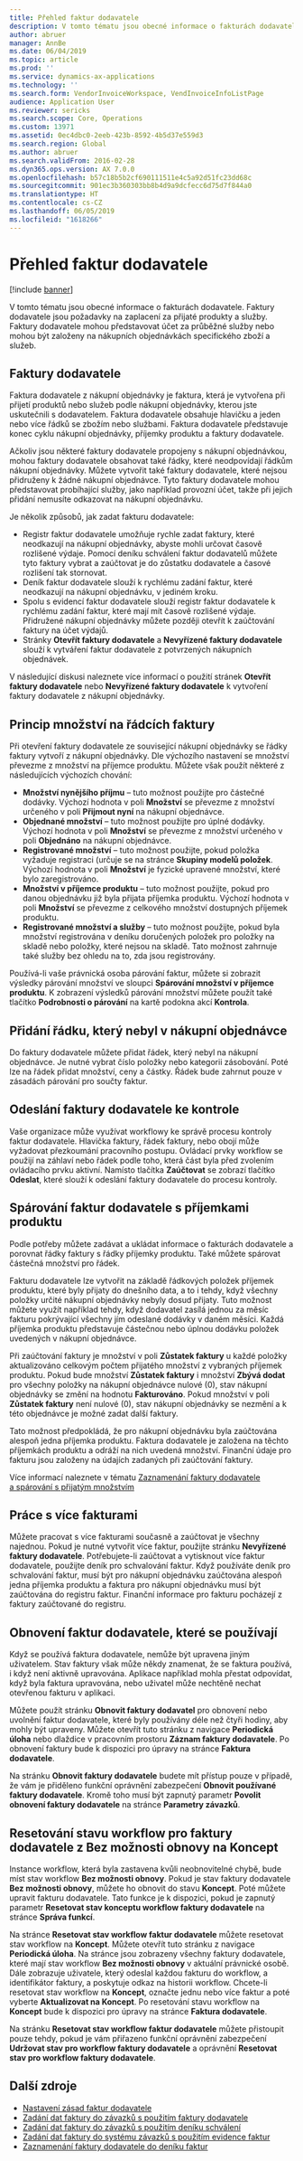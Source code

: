 ```yaml
---
title: Přehled faktur dodavatele
description: V tomto tématu jsou obecné informace o fakturách dodavatele. Faktury dodavatele jsou požadavky na zaplacení za přijaté produkty a služby. Faktury dodavatele mohou představovat účet za průběžné služby nebo mohou být založeny na nákupních objednávkách specifického zboží a služeb.
author: abruer
manager: AnnBe
ms.date: 06/04/2019
ms.topic: article
ms.prod: ''
ms.service: dynamics-ax-applications
ms.technology: ''
ms.search.form: VendorInvoiceWorkspace, VendInvoiceInfoListPage
audience: Application User
ms.reviewer: sericks
ms.search.scope: Core, Operations
ms.custom: 13971
ms.assetid: 0ec4dbc0-2eeb-423b-8592-4b5d37e559d3
ms.search.region: Global
ms.author: abruer
ms.search.validFrom: 2016-02-28
ms.dyn365.ops.version: AX 7.0.0
ms.openlocfilehash: b57c18b5b2cf690111511e4c5a92d51fc23dd68c
ms.sourcegitcommit: 901ec3b360303bb8b4d9a9dcfecc6d75d7f844a0
ms.translationtype: HT
ms.contentlocale: cs-CZ
ms.lasthandoff: 06/05/2019
ms.locfileid: "1618266"
---
```

# <a name="vendor-invoices-overview"></a>Přehled faktur dodavatele

[!include [banner](../includes/banner.md)]


V tomto tématu jsou obecné informace o fakturách dodavatele. Faktury dodavatele jsou požadavky na zaplacení za přijaté produkty a služby. Faktury dodavatele mohou představovat účet za průběžné služby nebo mohou být založeny na nákupních objednávkách specifického zboží a služeb.

## <a name="vendor-invoices"></a>Faktury dodavatele

Faktura dodavatele z nákupní objednávky je faktura, která je vytvořena při přijetí produktů nebo služeb podle nákupní objednávky, kterou jste uskutečnili s dodavatelem. Faktura dodavatele obsahuje hlavičku a jeden nebo více řádků se zbožím nebo službami. Faktura dodavatele představuje konec cyklu nákupní objednávky, příjemky produktu a faktury dodavatele.

Ačkoliv jsou některé faktury dodavatele propojeny s nákupní objednávkou, mohou faktury dodavatele obsahovat také řádky, které neodpovídají řádkům nákupní objednávky. Můžete vytvořit také faktury dodavatele, které nejsou přidruženy k žádné nákupní objednávce. Tyto faktury dodavatele mohou představovat probíhající služby, jako například provozní účet, takže při jejich přidání nemusíte odkazovat na nákupní objednávku.

Je několik způsobů, jak zadat fakturu dodavatele:

- Registr faktur dodavatele umožňuje rychle zadat faktury, které neodkazují na nákupní objednávky, abyste mohli určovat časově rozlišené výdaje. Pomocí deníku schválení faktur dodavatelů můžete tyto faktury vybrat a zaúčtovat je do zůstatku dodavatele a časové rozlišení tak stornovat.
- Deník faktur dodavatele slouží k rychlému zadání faktur, které neodkazují na nákupní objednávku, v jediném kroku.
- Spolu s evidencí faktur dodavatele slouží registr faktur dodavatele k rychlému zadání faktur, které mají mít časově rozlišené výdaje. Přidružené nákupní objednávky můžete později otevřít k zaúčtování faktury na účet výdajů.
- Stránky **Otevřít faktury dodavatele** a **Nevyřízené faktury dodavatele** slouží k vytváření faktur dodavatele z potvrzených nákupních objednávek.

V následující diskusi naleznete více informací o použití stránek **Otevřít faktury dodavatele** nebo **Nevyřízené faktury dodavatele** k vytvoření faktury dodavatele z nákupní objednávky.

## <a name="understanding-invoice-line-quantities"></a>Princip množství na řádcích faktury

Při otevření faktury dodavatele ze související nákupní objednávky se řádky faktury vytvoří z nákupní objednávky. Dle výchozího nastavení se množství převezme z množství na příjemce produktu. Můžete však použít některé z následujících výchozích chování:

- **Množství nynějšího příjmu** – tuto možnost použijte pro částečné dodávky. Výchozí hodnota v poli **Množství** se převezme z množství určeného v poli **Přijmout nyní** na nákupní objednávce.
- **Objednané množství** – tuto možnost použijte pro úplné dodávky. Výchozí hodnota v poli **Množství** se převezme z množství určeného v poli **Objednáno** na nákupní objednávce.
- **Registrované množství** – tuto možnost použijte, pokud položka vyžaduje registraci (určuje se na stránce **Skupiny modelů položek**. Výchozí hodnota v poli **Množství** je fyzické upravené množství, které bylo zaregistrováno.
- **Množství v příjemce produktu** – tuto možnost použijte, pokud pro danou objednávku již byla přijata příjemka produktu. Výchozí hodnota v poli **Množství** se převezme z celkového množství dostupných příjemek produktu.
- **Registrované množství a služby** – tuto možnost použijte, pokud byla množství registrována v deníku doručených položek pro položky na skladě nebo položky, které nejsou na skladě. Tato možnost zahrnuje také služby bez ohledu na to, zda jsou registrovány.

Používá-li vaše právnická osoba párování faktur, můžete si zobrazit výsledky párování množství ve sloupci **Spárování množství v příjemce produktu**. K zobrazení výsledků párování množství můžete použít také tlačítko **Podrobnosti o párování** na kartě podokna akcí **Kontrola**.

## <a name="adding-a-line-that-wasnt-on-the-purchase-order"></a>Přidání řádku, který nebyl v nákupní objednávce

Do faktury dodavatele můžete přidat řádek, který nebyl na nákupní objednávce. Je nutné vybrat číslo položky nebo kategorii zásobování. Poté lze na řádek přidat množství, ceny a částky. Řádek bude zahrnut pouze v zásadách párování pro součty faktur.

## <a name="submitting-a-vendor-invoice-for-review"></a>Odeslání faktury dodavatele ke kontrole

Vaše organizace může využívat workflowy ke správě procesu kontroly faktur dodavatele. Hlavička faktury, řádek faktury, nebo obojí může vyžadovat přezkoumání pracovního postupu. Ovládací prvky workflow se použijí na záhlaví nebo řádek podle toho, která část byla před zvolením ovládacího prvku aktivní. Namísto tlačítka **Zaúčtovat** se zobrazí tlačítko **Odeslat**, které slouží k odeslání faktury dodavatele do procesu kontroly.

## <a name="matching-vendor-invoices-to-product-receipts"></a>Spárování faktur dodavatele s příjemkami produktu

Podle potřeby můžete zadávat a ukládat informace o fakturách dodavatele a porovnat řádky faktury s řádky příjemky produktu. Také můžete spárovat částečná množství pro řádek.

Fakturu dodavatele lze vytvořit na základě řádkových položek příjemek produktu, které byly přijaty do dnešního data, a to i tehdy, když všechny položky určité nákupní objednávky nebyly dosud přijaty. Tuto možnost můžete využít například tehdy, když dodavatel zasílá jednou za měsíc fakturu pokrývající všechny jím odeslané dodávky v daném měsíci. Každá příjemka produktu představuje částečnou nebo úplnou dodávku položek uvedených v nákupní objednávce.

Při zaúčtování faktury je množství v poli **Zůstatek faktury** u každé položky aktualizováno celkovým počtem přijatého množství z vybraných příjemek produktu. Pokud bude množství **Zůstatek faktury** i množství **Zbývá dodat** pro všechny položky na nákupní objednávce nulové (0), stav nákupní objednávky se změní na hodnotu **Fakturováno**. Pokud množství v poli **Zůstatek faktury** není nulové (0), stav nákupní objednávky se nezmění a k této objednávce je možné zadat další faktury.

Tato možnost předpokládá, že pro nákupní objednávku byla zaúčtována alespoň jedna příjemka produktu. Faktura dodavatele je založena na těchto příjemkách produktu a odráží na nich uvedená množství. Finanční údaje pro fakturu jsou založeny na údajích zadaných při zaúčtování faktury.

Více informací naleznete v tématu [Zaznamenání faktury dodavatele a spárování s přijatým množstvím](../accounts-receivable/tasks/record-vendor-invoice-match-against-received-quantity.md)

## <a name="working-with-multiple-invoices"></a>Práce s více fakturami

Můžete pracovat s více fakturami současně a zaúčtovat je všechny najednou. Pokud je nutné vytvořit více faktur, použijte stránku **Nevyřízené faktury dodavatele**. Potřebujete-li zaúčtovat a vytisknout více faktur dodavatele, použijte deník pro schvalování faktur. Když používáte deník pro schvalování faktur, musí být pro nákupní objednávku zaúčtována alespoň jedna příjemka produktu a faktura pro nákupní objednávku musí být zaúčtována do registru faktur. Finanční informace pro fakturu pocházejí z faktury zaúčtované do registru.

## <a name="recovering-vendor-invoices-that-are-being-used"></a>Obnovení faktur dodavatele, které se používají

Když se používá faktura dodavatele, nemůže být upravena jiným uživatelem. Stav faktury však může někdy znamenat, že se faktura používá, i když není aktivně upravována. Aplikace například mohla přestat odpovídat, když byla faktura upravována, nebo uživatel může nechtěně nechat otevřenou fakturu v aplikaci.

Můžete použít stránku **Obnovit faktury dodavatel** pro obnovení nebo uvolnění faktur dodavatele, které byly používány déle než čtyři hodiny, aby mohly být upraveny. Můžete otevřít tuto stránku z navigace **Periodická úloha** nebo dlaždice v pracovním prostoru **Záznam faktury dodavatele**. Po obnovení faktury bude k dispozici pro úpravy na stránce **Faktura dodavatele**.

Na stránku **Obnovit faktury dodavatele** budete mít přístup pouze v případě, že vám je přiděleno funkční oprávnění zabezpečení **Obnovit používané faktury dodavatele**. Kromě toho musí být zapnutý parametr **Povolit obnovení faktury dodavatele** na stránce **Parametry závazků**.

## <a name="resetting-the-workflow-status-for-vendor-invoices-from-unrecoverable-to-draft"></a>Resetování stavu workflow pro faktury dodavatele z Bez možnosti obnovy na Koncept

Instance workflow, která byla zastavena kvůli neobnovitelné chybě, bude míst stav workflow **Bez možnosti obnovy**. Pokud je stav faktury dodavatele **Bez možnosti obnovy**, můžete ho obnovit do stavu **Koncept**. Poté můžete upravit fakturu dodavatele. Tato funkce je k dispozici, pokud je zapnutý parametr **Resetovat stav konceptu workflow faktury dodavatele** na stránce **Správa funkcí**.

Na stránce **Resetovat stav workflow faktur dodavatele** můžete resetovat stav workflow na **Koncept**. Můžete otevřít tuto stránku z navigace **Periodická úloha**. Na stránce jsou zobrazeny všechny faktury dodavatele, které mají stav workflow **Bez možnosti obnovy** v aktuální právnické osobě. Dále zobrazuje uživatele, který odeslal každou fakturu do workflow, a identifikátor faktury, a poskytuje odkaz na historii workflow. Chcete-li resetovat stav workflow na **Koncept**, označte jednu nebo více faktur a poté vyberte **Aktualizovat na Koncept**. Po resetování stavu workflow na **Koncept** bude k dispozici pro úpravy na stránce **Faktura dodavatele**.

Na stránku **Resetovat stav workflow faktur dodavatele** můžete přistoupit pouze tehdy, pokud je vám přiřazeno funkční oprávnění zabezpečení **Udržovat stav pro workflow faktury dodavatele** a oprávnění **Resetovat stav pro workflow faktury dodavatele**.

## <a name="additional-resources"></a>Další zdroje

- [Nastavení zásad faktur dodavatele](../accounts-receivable/tasks/set-up-vendor-invoice-policies.md)
- [Zadání dat faktury do závazků s použitím faktury dodavatele](tasks/key-invoice-data-ap-system-vendor-invoice.md)
- [Zadání dat faktury do závazků s použitím deníku schválení](tasks/key-invoice-data-into-ap-system-approval-journal.md)
- [Zadání dat faktury do systému závazků s použitím evidence faktur](tasks/key-invoice-data-into-ap-system-invoice-pool.md)
- [Zaznamenání faktury dodavatele do deníku faktur](tasks/record-vendor-invoice-invoice-journal.md)
